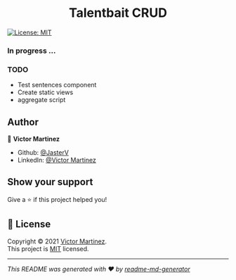 <h1 align="center">Talentbait CRUD</h1>
<p>
  <a href="https://mit-license.org/" target="_blank">
    <img alt="License: MIT" src="https://img.shields.io/badge/License-MIT-yellow.svg" />
  </a>
</p>

### In progress ...

### TODO

- Test sentences component
- Create static views
- aggregate script

## Author

👤 **Victor Martinez**

- Github: [@JasterV](https://github.com/JasterV)
- LinkedIn: [@Victor Martinez](https://linkedin.com/in/victor-martinez-montane)

## Show your support

Give a ⭐️ if this project helped you!

## 📝 License

Copyright © 2021 [Victor Martinez](https://github.com/JasterV).<br /> This
project is [MIT](https://mit-license.org/) licensed.

---

_This README was generated with ❤️ by
[readme-md-generator](https://github.com/kefranabg/readme-md-generator)_
